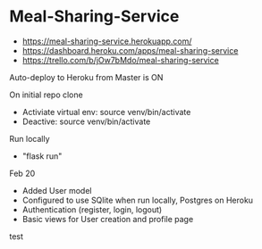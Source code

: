 # Meal-Sharing-Service

- https://meal-sharing-service.herokuapp.com/
- https://dashboard.heroku.com/apps/meal-sharing-service
- https://trello.com/b/jOw7bMdo/meal-sharing-service

Auto-deploy to Heroku from Master is ON

On initial repo clone
- Activiate virtual env: source venv/bin/activate
- Deactive: source venv/bin/activate

Run locally
- "flask run"

Feb 20
- Added User model
- Configured to use SQlite when run locally, Postgres on Heroku
- Authentication (register, login, logout)
- Basic views for User creation and profile page

test